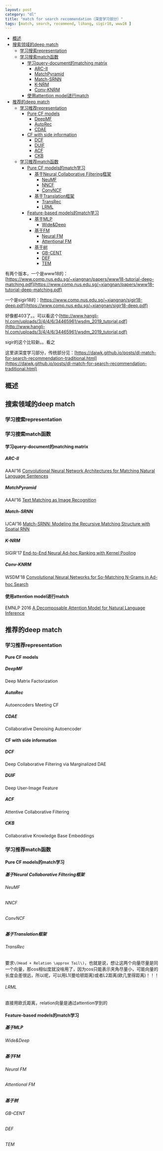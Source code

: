 ```yaml
---
layout: post
category: "dl"
title: "match for search recommendation（深度学习部分）"
tags: [match, search, recommend, lihang, sigir18, www18 ]
---
```


<!-- TOC -->

- [概述](#%E6%A6%82%E8%BF%B0)
- [搜索领域的deep match](#%E6%90%9C%E7%B4%A2%E9%A2%86%E5%9F%9F%E7%9A%84deep-match)
  - [学习搜索representation](#%E5%AD%A6%E4%B9%A0%E6%90%9C%E7%B4%A2representation)
  - [学习搜索match函数](#%E5%AD%A6%E4%B9%A0%E6%90%9C%E7%B4%A2match%E5%87%BD%E6%95%B0)
    - [学习query-document的matching matrix](#%E5%AD%A6%E4%B9%A0query-document%E7%9A%84matching-matrix)
      - [ARC-II](#ARC-II)
      - [MatchPyramid](#MatchPyramid)
      - [Match-SRNN](#Match-SRNN)
      - [K-NRM](#K-NRM)
      - [Conv-KNRM](#Conv-KNRM)
    - [使用attention model进行match](#%E4%BD%BF%E7%94%A8attention-model%E8%BF%9B%E8%A1%8Cmatch)
- [推荐的deep match](#%E6%8E%A8%E8%8D%90%E7%9A%84deep-match)
  - [学习推荐representation](#%E5%AD%A6%E4%B9%A0%E6%8E%A8%E8%8D%90representation)
    - [Pure CF models](#Pure-CF-models)
      - [DeepMF](#DeepMF)
      - [AutoRec](#AutoRec)
      - [CDAE](#CDAE)
    - [CF with side information](#CF-with-side-information)
      - [DCF](#DCF)
      - [DUIF](#DUIF)
      - [ACF](#ACF)
      - [CKB](#CKB)
  - [学习推荐match函数](#%E5%AD%A6%E4%B9%A0%E6%8E%A8%E8%8D%90match%E5%87%BD%E6%95%B0)
    - [Pure CF models的match学习](#Pure-CF-models%E7%9A%84match%E5%AD%A6%E4%B9%A0)
      - [基于Neural Collaborative Filtering框架](#%E5%9F%BA%E4%BA%8ENeural-Collaborative-Filtering%E6%A1%86%E6%9E%B6)
        - [NeuMF](#NeuMF)
        - [NNCF](#NNCF)
        - [ConvNCF](#ConvNCF)
      - [基于Translation框架](#%E5%9F%BA%E4%BA%8ETranslation%E6%A1%86%E6%9E%B6)
        - [TransRec](#TransRec)
        - [LRML](#LRML)
    - [Feature-based models的match学习](#Feature-based-models%E7%9A%84match%E5%AD%A6%E4%B9%A0)
      - [基于MLP](#%E5%9F%BA%E4%BA%8EMLP)
        - [Wide&Deep](#WideDeep)
      - [基于FM](#%E5%9F%BA%E4%BA%8EFM)
        - [Neural FM](#Neural-FM)
        - [Attentional FM](#Attentional-FM)
      - [基于树](#%E5%9F%BA%E4%BA%8E%E6%A0%91)
        - [GB-CENT](#GB-CENT)
        - [DEF](#DEF)
        - [TEM](#TEM)

<!-- /TOC -->

有两个版本，一个是www18的：[https://www.comp.nus.edu.sg/~xiangnan/papers/www18-tutorial-deep-matching.pdf](https://www.comp.nus.edu.sg/~xiangnan/papers/www18-tutorial-deep-matching.pdf)

一个是sigir18的：[https://www.comp.nus.edu.sg/~xiangnan/sigir18-deep.pdf](https://www.comp.nus.edu.sg/~xiangnan/sigir18-deep.pdf)

好像都403了。。可以看这个[http://www.hangli-hl.com/uploads/3/4/4/6/34465961/wsdm_2019_tutorial.pdf](http://www.hangli-hl.com/uploads/3/4/4/6/34465961/wsdm_2019_tutorial.pdf)

sigir的这个比较新。。看之

这里讲深度学习部分，传统部分见：[https://daiwk.github.io/posts/dl-match-for-search-recommendation-traditional.html](https://daiwk.github.io/posts/dl-match-for-search-recommendation-traditional.html)

## 概述

## 搜索领域的deep match

### 学习搜索representation

### 学习搜索match函数

#### 学习query-document的matching matrix

##### ARC-II

AAAI’16 [Convolutional Neural Network Architectures for Matching Natural Language Sentences](http://www.hangli-hl.com/uploads/3/1/6/8/3168008/hu-etal-nips2014.pdf)

##### MatchPyramid

AAAI’16 [Text Matching as Image Recognition](https://arxiv.org/pdf/1602.06359.pdf)

##### Match-SRNN

IJCAI’16 [Match-SRNN: Modeling the Recursive Matching Structure with Spatial RNN](https://arxiv.org/pdf/1604.04378.pdf)

##### K-NRM

SIGIR'17 [End-to-End Neural Ad-hoc Ranking with Kernel Pooling](http://www.cs.cmu.edu/~zhuyund/papers/end-end-neural.pdf)

##### Conv-KNRM

WSDM'18 [Convolutional Neural Networks for So-Matching N-Grams in Ad-hoc Search](http://www.cs.cmu.edu/~zhuyund/papers/WSDM_2018_Dai.pdf)

#### 使用attention model进行match

EMNLP 2016 [A Decomposable Attention Model for Natural Language Inference](https://aclweb.org/anthology/D16-1244)

## 推荐的deep match

### 学习推荐representation

#### Pure CF models

##### DeepMF

Deep Matrix Factorization

##### AutoRec

Autoencoders Meeting CF

##### CDAE

Collaborative Denoising Autoencoder

#### CF with side information

##### DCF

Deep Collaborative Filtering via Marginalized DAE

##### DUIF

Deep User-Image Feature

##### ACF

Attentive Collaborative Filtering

##### CKB

Collaborative Knowledge Base Embeddings

### 学习推荐match函数

#### Pure CF models的match学习

##### 基于Neural Collaborative Filtering框架

###### NeuMF

###### NNCF

###### ConvNCF

##### 基于Translation框架

###### TransRec

要求`\(Head + Relation \approx Tail\)`，也就是说，想让这两个向量尽量是同一个向量，那cos相似度就没啥用了，因为cos只能表示夹角尽量小，可能向量的长度会差很远，所以呢，可以用L1(曼哈顿距离)或者L2距离(欧几里得距离)！！！

###### LRML

直接用欧氏距离，relation向量是通过attention学到的

#### Feature-based models的match学习

##### 基于MLP

###### Wide&Deep

##### 基于FM

###### Neural FM

###### Attentional FM

##### 基于树

###### GB-CENT

###### DEF

###### TEM
